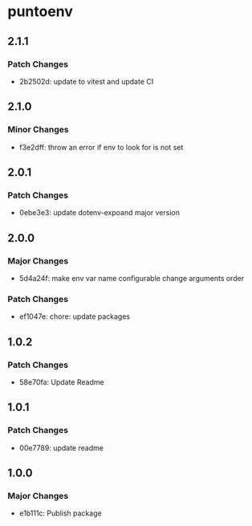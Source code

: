 # puntoenv

## 2.1.1

### Patch Changes

- 2b2502d: update to vitest and update CI

## 2.1.0

### Minor Changes

- f3e2dff: throw an error if env to look for is not set

## 2.0.1

### Patch Changes

- 0ebe3e3: update dotenv-expoand major version

## 2.0.0

### Major Changes

- 5d4a24f: make env var name configurable
  change arguments order

### Patch Changes

- ef1047e: chore: update packages

## 1.0.2

### Patch Changes

- 58e70fa: Update Readme

## 1.0.1

### Patch Changes

- 00e7789: update readme

## 1.0.0

### Major Changes

- e1b111c: Publish package
